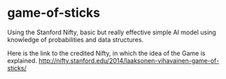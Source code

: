 # game-of-sticks
Using the Stanford Nifty, basic but really effective simple AI model using knowledge of probabilities and data structures.

Here is the link to the credited Nifty, in which the idea of the Game is explained. http://nifty.stanford.edu/2014/laaksonen-vihavainen-game-of-sticks/
